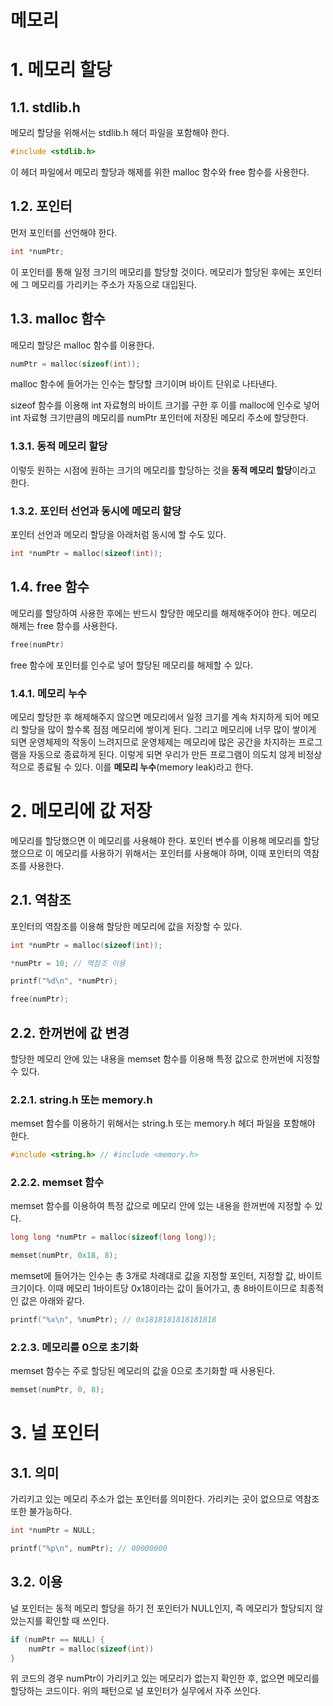 메모리
=============

# 1. 메모리 할당

## 1.1. stdlib.h

메모리 할당을 위해서는 stdlib.h 헤더 파일을 포함해야 한다.

```c
#include <stdlib.h>
```

이 헤더 파일에서 메모리 할당과 해제를 위한 malloc 함수와 free 함수를 사용한다.

## 1.2. 포인터

먼저 포인터를 선언해야 한다.

```c
int *numPtr;
```

이 포인터를 통해 일정 크기의 메모리를 할당할 것이다. 메모리가 할당된 후에는 포인터에 그 메모리를 가리키는 주소가 자동으로 대입된다.

## 1.3. malloc 함수

메모리 할당은 malloc 함수를 이용한다.

```c
numPtr = malloc(sizeof(int));
```

malloc 함수에 들어가는 인수는 할당할 크기이며 바이트 단위로 나타낸다.

sizeof 함수를 이용해 int 자료형의 바이트 크기를 구한 후 이를 malloc에 인수로 넣어 int 자료형 크기만큼의 메모리를 numPtr 포인터에 저장된 메모리 주소에 할당한다.

### 1.3.1. 동적 메모리 할당

이렇듯 원하는 시점에 원하는 크기의 메모리를 할당하는 것을 **동적 메모리 할당**이라고 한다.

### 1.3.2. 포인터 선언과 동시에 메모리 할당

포인터 선언과 메모리 할당을 아래처럼 동시에 할 수도 있다.

```c
int *numPtr = malloc(sizeof(int));
```

## 1.4. free 함수

메모리를 할당하여 사용한 후에는 반드시 할당한 메모리를 해제해주어야 한다. 메모리 해제는 free 함수를 사용한다.

```c
free(numPtr)
```

free 함수에 포인터를 인수로 넣어 할당된 메모리를 해제할 수 있다.

### 1.4.1. 메모리 누수

메모리 할당한 후 해제해주지 않으면 메모리에서 일정 크기를 계속 차지하게 되어 메모리 할당을 많이 할수록 점점 메모리에 쌓이게 된다. 그리고 메모리에 너무 많이 쌓이게 되면 운영체제의 작동이 느려지므로 운영체제는 메모리에 많은 공간을 차지하는 프로그램을 자동으로 종료하게 된다. 이렇게 되면 우리가 만든 프로그램이 의도치 않게 비정상적으로 종료될 수 있다. 이를 **메모리 누수**(memory leak)라고 한다.

# 2. 메모리에 값 저장

메모리를 할당했으면 이 메모리를 사용해야 한다. 포인터 변수를 이용해 메모리를 할당했으므로 이 메모리를 사용하기 위해서는 포인터를 사용해야 하며, 이때 포인터의 역참조를 사용한다.

## 2.1. 역참조

포인터의 역참조를 이용해 할당한 메모리에 값을 저장할 수 있다.

```c
int *numPtr = malloc(sizeof(int));

*numPtr = 10; // 역참조 이용

printf("%d\n", *numPtr);

free(numPtr);
```

## 2.2. 한꺼번에 값 변경

할당한 메모리 안에 있는 내용을 memset 함수를 이용해 특정 값으로 한꺼번에 지정할 수 있다.

### 2.2.1. string.h 또는 memory.h

memset 함수를 이용하기 위해서는 string.h 또는 memory.h 헤더 파일을 포함해야 한다.

```c
#include <string.h> // #include <memory.h>
```

### 2.2.2. memset 함수

memset 함수를 이용하여 특정 값으로 메모리 안에 있는 내용을 한꺼번에 지정할 수 있다.

```c
long long *numPtr = malloc(sizeof(long long));

memset(numPtr, 0x18, 8);
```

memset에 들어가는 인수는 총 3개로 차례대로 값을 지정할 포인터, 지정할 값, 바이트 크기이다. 이때 메모리 1바이트당 0x18이라는 값이 들어가고, 총 8바이트이므로 최종적인 값은 아래와 같다.

```c
printf("%x\n", %numPtr); // 0x1818181818181818
```

### 2.2.3. 메모리를 0으로 초기화

memset 함수는 주로 할당된 메모리의 값을 0으로 초기화할 때 사용된다.

```c
memset(numPtr, 0, 8);
```

# 3. 널 포인터

## 3.1. 의미

가리키고 있는 메모리 주소가 없는 포인터를 의미한다. 가리키는 곳이 없으므로 역참조 또한 불가능하다.

```c
int *numPtr = NULL;

printf("%p\n", numPtr); // 00000000
```

## 3.2. 이용

널 포인터는 동적 메모리 할당을 하기 전 포인터가 NULL인지, 즉 메모리가 할당되지 않았는지를 확인할 때 쓰인다.

```c
if (numPtr == NULL) {
	numPtr = malloc(sizeof(int))
}
```

위 코드의 경우 numPtr이 가리키고 있는 메모리가 없는지 확인한 후, 없으면 메모리를 할당하는 코드이다. 위의 패턴으로 널 포인터가 실무에서 자주 쓰인다.
